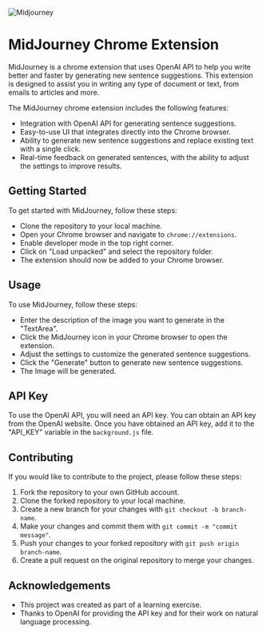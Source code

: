 

![Midjourney](https://user-images.githubusercontent.com/105808552/227280903-874e620f-ad16-4218-ae92-86e780ff30f7.png)

# MidJourney Chrome Extension
MidJourney is a chrome extension that uses OpenAI API to help you write better and faster by generating new sentence suggestions. This extension is designed to assist you in writing any type of document or text, from emails to articles and more.

The MidJourney chrome extension includes the following features:

* Integration with OpenAI API for generating sentence suggestions.
* Easy-to-use UI that integrates directly into the Chrome browser.
* Ability to generate new sentence suggestions and replace existing text with a single click.
* Real-time feedback on generated sentences, with the ability to adjust the settings to improve results.

## Getting Started
To get started with MidJourney, follow these steps:

* Clone the repository to your local machine.
* Open your Chrome browser and navigate to `chrome://extensions`.
* Enable developer mode in the top right corner.
* Click on "Load unpacked" and select the repository folder.
* The extension should now be added to your Chrome browser.

## Usage
To use MidJourney, follow these steps:

* Enter the description of the image you want to generate in the "TextArea".
* Click the MidJourney icon in your Chrome browser to open the extension.
* Adjust the settings to customize the generated sentence suggestions.
* Click the "Generate" button to generate new sentence suggestions.
* The Image will be generated.

## API Key
To use the OpenAI API, you will need an API key. You can obtain an API key from the OpenAI website. Once you have obtained an API key, add it to the "API_KEY" variable in the `background.js` file.

## Contributing
If you would like to contribute to the project, please follow these steps:

1. Fork the repository to your own GitHub account.
2. Clone the forked repository to your local machine.
3. Create a new branch for your changes with `git checkout -b branch-name`.
4. Make your changes and commit them with `git commit -m "commit message"`.
5. Push your changes to your forked repository with `git push origin branch-name`.
6. Create a pull request on the original repository to merge your changes.

## Acknowledgements
* This project was created as part of a learning exercise.
* Thanks to OpenAI for providing the API key and for their work on natural language processing.

